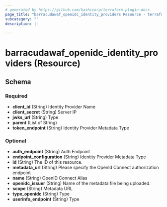 ```yaml
---
# generated by https://github.com/hashicorp/terraform-plugin-docs
page_title: "barracudawaf_openidc_identity_providers Resource - terraform-provider-barracudawaf"
subcategory: ""
description: |-
  
---
```


# barracudawaf_openidc_identity_providers (Resource)





<!-- schema generated by tfplugindocs -->
## Schema

### Required

- **client_id** (String) Identity Provider Name
- **client_secret** (String) Server IP
- **jwks_url** (String) Type
- **parent** (List of String)
- **token_endpoint** (String) Identity Provider Metadata Type

### Optional

- **auth_endpoint** (String) Auth Endpoint
- **endpoint_configuration** (String) Identity Provider Metadata Type
- **id** (String) The ID of this resource.
- **metadata_url** (String) Please specify the OpenId Connect authorization endpoint
- **name** (String) OpenID Connect Alias
- **openidc_issuer** (String) Name of the metadata file being uploaded.
- **scope** (String) Metadata URL
- **type_openidc** (String) Type
- **userinfo_endpoint** (String) Type


